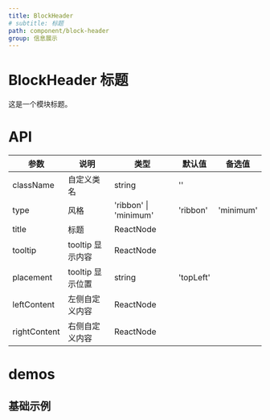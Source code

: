 ```yaml
---
title: BlockHeader
# subtitle: 标题
path: component/block-header
group: 信息展示
---
```


# BlockHeader 标题

这是一个模块标题。

# API

| 参数         | 说明             | 类型                  | 默认值    | 备选值    |
| ------------ | ---------------- | --------------------- | --------- | --------- |
| className    | 自定义类名       | string                | ''        |           |
| type         | 风格             | 'ribbon' \| 'minimum' | 'ribbon'  | 'minimum' |
| title        | 标题             | ReactNode             |           |           |
| tooltip      | tooltip 显示内容 | ReactNode             |           |           |
| placement    | tooltip 显示位置 | string                | 'topLeft' |           |
| leftContent  | 左侧自定义内容   | ReactNode             |           |           |
| rightContent | 右侧自定义内容   | ReactNode             |           |           |

# demos

## 基础示例

<code src="./demo/basic.tsx"></code>
